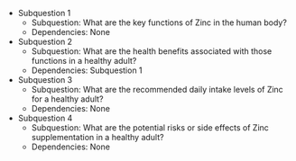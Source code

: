 *   Subquestion 1
    *   Subquestion: What are the key functions of Zinc in the human body?
    *   Dependencies: None
*   Subquestion 2
    *   Subquestion: What are the health benefits associated with those functions in a healthy adult?
    *   Dependencies: Subquestion 1
*   Subquestion 3
    *   Subquestion: What are the recommended daily intake levels of Zinc for a healthy adult?
    *   Dependencies: None
*   Subquestion 4
    *   Subquestion: What are the potential risks or side effects of Zinc supplementation in a healthy adult?
    *   Dependencies: None
